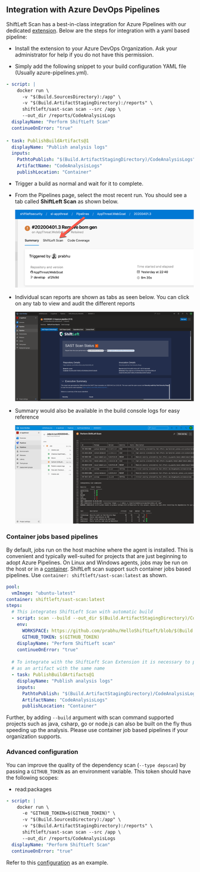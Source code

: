 ## Integration with Azure DevOps Pipelines

ShiftLeft Scan has a best-in-class integration for Azure Pipelines with our dedicated [extension](https://marketplace.visualstudio.com/items?itemName=shiftleftsecurity.sl-scan-results). Below are the steps for integration with a yaml based pipeline:

- Install the extension to your Azure DevOps Organization. Ask your administrator for help if you do not have this permission.

- Simply add the following snippet to your build configuration YAML file (Usually azure-pipelines.yml).

```yaml
- script: |
    docker run \
      -v "$(Build.SourcesDirectory):/app" \
      -v "$(Build.ArtifactStagingDirectory):/reports" \
      shiftleft/sast-scan scan --src /app \
      --out_dir /reports/CodeAnalysisLogs
  displayName: "Perform ShiftLeft Scan"
  continueOnError: "true"

- task: PublishBuildArtifacts@1
  displayName: "Publish analysis logs"
  inputs:
    PathtoPublish: "$(Build.ArtifactStagingDirectory)/CodeAnalysisLogs"
    ArtifactName: "CodeAnalysisLogs"
    publishLocation: "Container"
```

- Trigger a build as normal and wait for it to complete.

- From the Pipelines page, select the most recent run. You should see a tab called **ShiftLeft Scan** as shown below.

   ![Scan Tab](img/scan-tab.png)

- Individual scan reports are shown as tabs as seen below. You can click on any tab to view and audit the different reports

   ![Reports](img/scan-report.png)

- Summary would also be available in the build console logs for easy reference

   ![Console logs](img/build-log-summary.png)

### Container jobs based pipelines

By default, jobs run on the host machine where the agent is installed. This is convenient and typically well-suited for projects that are just beginning to adopt Azure Pipelines. On Linux and Windows agents, jobs may be run on the host or in a [container](https://docs.microsoft.com/en-us/azure/devops/pipelines/process/container-phases?view=azure-devops). ShiftLeft scan support such container jobs based pipelines. Use `container: shiftleft/sast-scan:latest` as shown.

```yaml
pool:
  vmImage: "ubuntu-latest"
container: shiftleft/sast-scan:latest
steps:
  # This integrates ShiftLeft Scan with automatic build
  - script: scan --build --out_dir $(Build.ArtifactStagingDirectory)/CodeAnalysisLogs
    env:
      WORKSPACE: https://github.com/prabhu/HelloShiftLeft/blob/$(Build.SourceVersion)
      GITHUB_TOKEN: $(GITHUB_TOKEN)
    displayName: "Perform ShiftLeft scan"
    continueOnError: "true"

  # To integrate with the ShiftLeft Scan Extension it is necessary to publish the CodeAnalysisLogs folder
  # as an artifact with the same name
  - task: PublishBuildArtifacts@1
    displayName: "Publish analysis logs"
    inputs:
      PathtoPublish: "$(Build.ArtifactStagingDirectory)/CodeAnalysisLogs"
      ArtifactName: "CodeAnalysisLogs"
      publishLocation: "Container"
```

Further, by adding `--build` argument with scan command supported projects such as java, csharp, go or node.js can also be built on the fly thus speeding up the analysis. Please use container job based pipelines if your organization supports.

### Advanced configuration

You can improve the quality of the dependency scan (`--type depscan`) by passing a `GITHUB_TOKEN` as an environment variable. This token should have the following scopes:

- read:packages

```yaml
- script: |
    docker run \
      -e "GITHUB_TOKEN=$(GITHUB_TOKEN)" \
      -v "$(Build.SourcesDirectory):/app" \
      -v "$(Build.ArtifactStagingDirectory):/reports" \
      shiftleft/sast-scan scan --src /app \
      --out_dir /reports/CodeAnalysisLogs
  displayName: "Perform ShiftLeft Scan"
  continueOnError: "true"
```

Refer to this [configuration](https://github.com/AppThreat/WebGoat/blob/develop/azure-pipelines-sl.yml) as an example.

